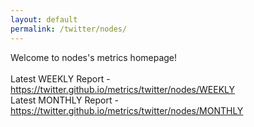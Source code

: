 ```yaml
---
layout: default
permalink: /twitter/nodes/
---
```

Welcome to nodes's metrics homepage!
<br><br>
Latest WEEKLY Report - <a href="https://twitter.github.io/metrics/twitter/nodes/WEEKLY">https://twitter.github.io/metrics/twitter/nodes/WEEKLY</a>
<br>
Latest MONTHLY Report - <a href="https://twitter.github.io/metrics/twitter/nodes/MONTHLY">https://twitter.github.io/metrics/twitter/nodes/MONTHLY</a>
<br>
